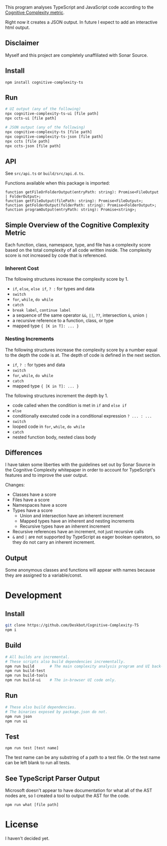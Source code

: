 This program analyses TypeScript and JavaScript code according to the [Cognitive Complexity metric](https://www.sonarsource.com/docs/CognitiveComplexity.pdf).

Right now it creates a JSON output. In future I expect to add an interactive html output.

## Disclaimer

Myself and this project are completely unaffiliated with Sonar Source.

## Install

```
npm install cognitive-complexity-ts
```

## Run

```bash
# UI output (any of the following)
npx cognitive-complexity-ts-ui [file path]
npx ccts-ui [file path]

# JSON output (any of the following)
npx cognitive-complexity-ts [file path]
npx cognitive-complexity-ts-json [file path]
npx ccts [file path]
npx ccts-json [file path]

```

## API

See `src/api.ts` or `build/src/api.d.ts`.

Functions available when this package is imported:

```
function getFileOrFolderOutput(entryPath: string): Promise<FileOutput | FolderOutput>;
function getFileOutput(filePath: string): Promise<FileOutput>;
function getFolderOutput(folderPath: string): Promise<FolderOutput>;
function programOutput(entryPath: string): Promise<string>;
```

## Simple Overview of the Cognitive Complexity Metric

Each function, class, namespace, type, and file has a complexity score based on the total complexity of all code written inside. The complexity score is not increased by code that is referenced.

### Inherent Cost

The following structures increase the complexity score by 1.

* `if`, `else`, `else if`, `? :` for types and data
* `switch`
* `for`, `while`, `do while`
* `catch`
* `break label`, `continue label`
* a sequence of the same operator `&&`, `||`, `??`, intersection `&`, union `|`
* a recursive reference to a function, class, or type
* mapped type `{ [K in T]: ... }`

### Nesting Increments

The following structures increase the complexity score by a number equal to the depth the code is at. The depth of code is defined in the next section.

* `if`, `? :` for types and data
* `switch`
* `for`, `while`, `do while`
* `catch`
* mapped type `{ [K in T]: ... }`

The following structures increment the depth by 1.

* code called when the condition is met in `if` and `else if`
* `else`
* conditionally executed code in a conditional expression `? ... : ...`
* `switch`
* looped code in `for`, `while`, `do while`
* `catch`
* nested function body, nested class body

## Differences

I have taken some liberties with the guidelines set out by Sonar Source in the Cognitive Complexity whitepaper in order to account for TypeScript's features and to improve the user output.

Changes:

* Classes have a score
* Files have a score
* Namespaces have a score
* Types have a score
    * Union and intersection have an inherent increment
    * Mapped types have an inherent and nesting increments
    * Recursive types have an inherent increment
* Recursive references have an increment, not just recursive calls
* `&` and `|` are not supported by TypeScript as eager boolean operators, so they do not carry an inherent increment.

## Output

Some anonymous classes and functions will appear with names because they are assigned to a variable/const.

# Development

## Install

```bash
git clone https://github.com/Deskbot/Cognitive-Complexity-TS
npm i
```

## Build

```bash
# All builds are incremental.
# These scripts also build dependencies incrementally.
npm run build       # The main complexity analysis program and UI back-end server.
npm run build-test
npm run build-tools
npm run build-ui    # The in-browser UI code only.
```

## Run

```bash
# These also build dependencies.
# The binaries exposed by package.json do not.
npm run json
npm run ui
```

## Test

```
npm run test [test name]
```

The test name can be any substring of a path to a test file. Or the test name can be left blank to run all tests.

## See TypeScript Parser Output

Microsoft doesn't appear to have documentation for what all of the AST nodes are, so I created a tool to output the AST for the code.

```
npm run what [file path]
```

# License

I haven't decided yet.
